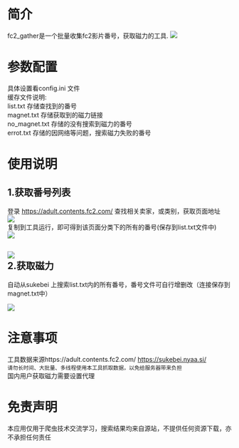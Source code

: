 简介
=====
fc2_gather是一个批量收集fc2影片番号，获取磁力的工具.
<img src=https://github.com/supsupsuperstar/fc2_gather/raw/main/menu.png>

参数配置
====
具体设置看config.ini 文件<br>
缓存文件说明:<br>
list.txt 存储查找到的番号<br>
magnet.txt 存储获取到的磁力链接<br>
no_magnet.txt 存储的没有搜索到磁力的番号<br>
errot.txt 存储的因网络等问题，搜索磁力失败的番号<br>

使用说明
====

1.获取番号列表
---------
登录 https://adult.contents.fc2.com/ 查找相关卖家，或类别，获取页面地址<br>
<img src=https://github.com/supsupsuperstar/fc2_gather/raw/main/%E6%88%AA%E5%9B%BE1.png><br>
复制到工具运行，即可得到该页面分类下的所有的番号(保存到list.txt文件中)<br>
<img src=https://github.com/supsupsuperstar/fc2_gather/raw/main/%E6%88%AA%E5%9B%BE2.png>

<img src=https://github.com/supsupsuperstar/fc2_gather/raw/main/%E6%88%AA%E5%9B%BE3.png><br>
2.获取磁力
-----
自动从sukebei 上搜索list.txt内的所有番号，番号文件可自行增删改（连接保存到magnet.txt中）<br>

<img src=https://github.com/supsupsuperstar/fc2_gather/raw/main/%E6%88%AA%E5%9B%BE4.png>

注意事项
=====
工具数据来源https://adult.contents.fc2.com/  https://sukebei.nyaa.si/ <br>
`请勿长时间、大批量、多线程使用本工具抓取数据，以免给服务器带来负担`<br>
国内用户获取磁力需要设置代理<br>


免责声明
=====
本应用仅用于爬虫技术交流学习，搜索结果均来自源站，不提供任何资源下载，亦不承担任何责任<br>
